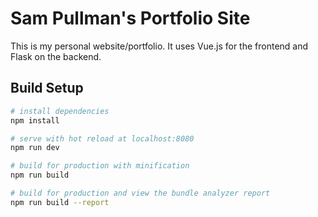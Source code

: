 # Sam Pullman's Portfolio Site
This is my personal website/portfolio. It uses Vue.js for the frontend and Flask on the backend.

## Build Setup

``` bash
# install dependencies
npm install

# serve with hot reload at localhost:8080
npm run dev

# build for production with minification
npm run build

# build for production and view the bundle analyzer report
npm run build --report

```